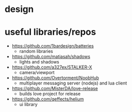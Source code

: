 # design

# useful libraries/repos

* https://github.com/1bardesign/batteries
    * random libraries
* https://github.com/matiasah/shadows
    * lights and shadows
* https://github.com/a327ex/STALKER-X
    * camera/viewport
* https://github.com/Overtorment/NoobHub
    * multiplayer messaging server (nodejs) and lua client
* https://github.com/MisterDA/love-release
    * builds love project for release
* https://github.com/qeffects/helium
    * ui library